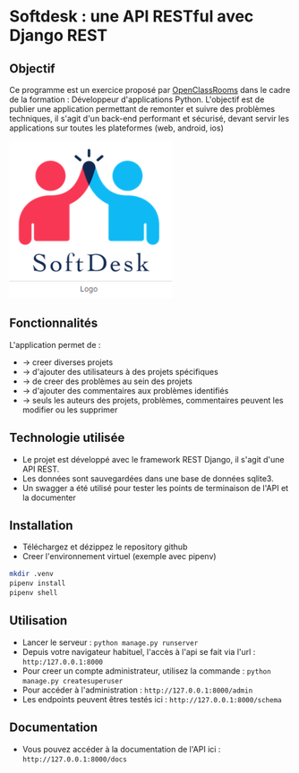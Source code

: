 # Softdesk : une API RESTful avec Django REST

## Objectif
Ce programme est un exercice proposé par [OpenClassRooms](https://openclassrooms.com/fr/) dans le cadre de la formation :
Développeur d'applications Python. L'objectif est de publier une application permettant de remonter et suivre des problèmes 
techniques, il s'agit d'un back-end performant et sécurisé, devant servir les applications sur toutes les plateformes (web, android, ios)

![logo](assets/logo.png)

## Fonctionnalités
L'application permet de :
* -> creer diverses projets
* -> d'ajouter des utilisateurs à des projets spécifiques
* -> de creer des problèmes au sein des projets
* -> d'ajouter des commentaires aux problèmes identifiés
* -> seuls les auteurs des projets, problèmes, commentaires peuvent les modifier ou les supprimer

## Technologie utilisée
* Le projet est développé avec le framework REST Django, il s'agit d'une API REST. 
* Les données sont sauvegardées dans une base de données sqlite3.
* Un swagger a été utilisé pour tester les points de terminaison de l'API et la documenter

## Installation
* Téléchargez et dézippez le repository github
* Creer l'environnement virtuel (exemple avec pipenv)
``` bash
mkdir .venv
pipenv install
pipenv shell
```

## Utilisation
* Lancer le serveur : `python manage.py runserver`
* Depuis votre navigateur habituel, l'accès à l'api se fait via l'url : `http:/127.0.0.1:8000`
* Pour creer un compte administrateur, utilisez la commande : `python manage.py createsuperuser`
* Pour accéder à l'administration : `http://127.0.0.1:8000/admin`
* Les endpoints peuvent êtres testés ici : `http://127.0.0.1:8000/schema`

## Documentation
* Vous pouvez accéder à la documentation de l'API ici : `http://127.0.0.1:8000/docs`


